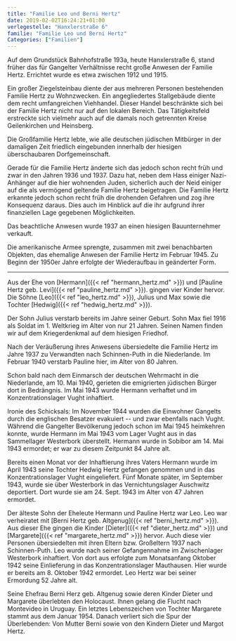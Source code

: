 ```yaml
---
title: "Familie Leo und Berni Hertz"
date: 2019-02-02T16:24:21+01:00
verlegestelle: "Hanxlerstraße 6"
familie: "Familie Leo und Berni Hertz"
Categories: ["Familien"]
---
```

Auf dem Grundstück Bahnhofstraße 193a, heute Hanxlerstraße 6, stand früher das für Gangelter Verhältnisse recht große Anwesen der Familie Hertz.
Errichtet wurde es etwa zwischen 1912 und 1915.

Ein großer Ziegelsteinbau diente der aus mehreren Personen bestehenden Familie Hertz zu Wohnzwecken.
Ein angegliedertes Stallgebäude diente dem recht umfangreichen Viehhandel.
Dieser Handel beschränkte sich bei der Familie Hertz nicht nur auf den lokalen Bereich.
Das Tätigkeitsfeld erstreckte sich vielmehr auch auf die damals noch getrennten Kreise Geilenkirchen und Heinsberg.

Die Großfamilie Hertz lebte, wie alle deutschen jüdischen Mitbürger in der damaligen Zeit friedlich eingebunden innerhalb der hiesigen überschaubaren Dorfgemeinschaft. 

Gerade für die Familie Hertz änderte sich das jedoch schon recht früh und zwar in den Jahren 1936 und 1937.
Dazu hat, neben dem Hass einiger Nazi-Anhänger auf die hier wohnenden Juden, sicherlich auch der Neid einiger auf die als vermögend geltende Familie Hertz beigetragen.
Die Familie Hertz erkannte jedoch schon recht früh die drohenden Gefahren und zog ihre Konsequenz daraus.
Dies auch im Hinblick auf die ihr aufgrund ihrer finanziellen Lage gegebenen Möglichkeiten.

Das beachtliche Anwesen wurde 1937 an einen hiesigen Bauunternehmer verkauft.

Die amerikanische Armee sprengte, zusammen mit zwei benachbarten Objekten, das ehemalige Anwesen der Familie Hertz im Februar 1945.
Zu Beginn der 1950er Jahre erfolgte der Wiederaufbau in geänderter Form. 

----

Aus der Ehe von [Hermann]({{< ref "hermann_hertz.md" >}}) und [Pauline Hertz geb. Levi]({{< ref "pauline_hertz.md" >}}). gingen vier Kinder hervor. 
Die Söhne [Leo]({{< ref "leo_hertz.md" >}}), Julius und Max sowie die Tochter [Hedwig]({{< ref "hedwig_hertz.md" >}}). 

Der Sohn Julius verstarb bereits im Jahre seiner Geburt.
Sohn Max fiel 1916 als Soldat im 1. Weltkrieg im Alter von nur 21 Jahren.
Seinen Namen finden wir auf dem Kriegerdenkmal auf dem hiesigen Friedhof.

Nach der Veräußerung ihres Anwesens übersiedelte die Familie Hertz im Jahre 1937 zu Verwandten nach Schinnen-Puth in die Niederlande.
Im Februar 1940 verstarb Pauline hier, im Alter von 80 Jahren.

Schon bald nach dem Einmarsch der deutschen Wehrmacht in die Niederlande, am 10. Mai 1940, gerieten die emigrierten jüdischen Bürger dort in Bedrängnis. 
Im Mai 1943 wurde Hermann verhaftet und im Konzentrationslager Vught inhaftiert.

Ironie des Schicksals: Im November 1944 wurden die Einwohner Gangelts durch die englischen Besatzer evakuiert --  und zwar ebenfalls nach Vught.
Während die Gangelter Bevölkerung jedoch schon im Mai 1945 heimkehren konnte, wurde Hermann im Mai 1943 vom Lager Vught aus in das Sammellager Westerbork überstellt.
Hermann wurde in Sobibor am 14. Mai 1943 ermordet; er war zu diesem Zeitpunkt 84 Jahre alt.
 
Bereits einen Monat vor der Inhaftierung ihres Vaters Hermann wurde im April 1943 seine Tochter Hedwig Hertz gefangen genommen und in das Konzentrationslager Vught eingeliefert.
Fünf Monate später, im September 1943, wurde sie über Westerbork in das Vernichtungslager Auschwitz deportiert.
Dort wurde sie am 24. Sept. 1943 im Alter von 47 Jahren ermordet.

Der älteste Sohn der Eheleute Hermann und Pauline Hertz war Leo.
Leo war verheiratet mit [Berni Hertz geb. Altgenug]({{< ref "berni_hertz.md" >}}).
Aus dieser Ehe gingen die Kinder [Dieter]({{< ref "dieter_hertz.md" >}}) und [Margarete]({{< ref "margarete_hertz.md" >}}) hervor.
Auch diese vier Personen übersiedelten mit ihren Eltern bzw. Großeltern 1937 nach Schinnen-Puth.
Leo wurde nach seiner Gefangennahme im Zwischenlager Westerbork inhaftiert.
Von dort aus erfolgte zum Monatsanfang Oktober 1942 seine Einlieferung in das Konzentrationslager Mauthausen.
Hier wurde er bereits am 8. Oktober 1942 ermordet.
Leo Hertz war bei seiner Ermordung 52 Jahre alt.

Seine Ehefrau Berni Herz geb. Altgenug sowie deren Kinder Dieter und Margarete überlebten den Holocaust.
Ihnen gelang die Flucht nach Montevideo in Uruguay.
Ein letztes Lebenszeichen von Tochter Margarete stammt aus dem Januar 1954.
Danach verliert sich die Spur der Überlebenden: Von Mutter Berni sowie von den Kindern Dieter und Margot Hertz.